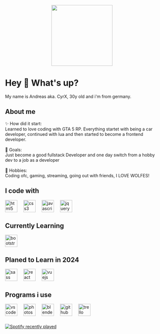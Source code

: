 <div align="center">
  <img height="200" src="https://github.com/CyrX-93/CyrX-93/raw/main/assets/DC_Banner_GIF_high.gif"  />
</div>

###

<h1 align="left">Hey 👋 What's up?</h1>

<p align="left">My name is Andreas aka. CyrX, 30y old and i'm from germany.</p>

<h2 align="left">About me</h2>

<p align="left">✨ How did it start: <br>Learned to love coding with GTA 5 RP. Everything startet with being a car developer, continued with lua and then started to become a frontend developer.<br><br>🎯 Goals: <br>Just become a good fullstack Developer and one day switch from a hobby dev to a job as a developer<br><br>🎲 Hobbies:<br>Coding ofc, gaming, streaming, going out with friends, I LOVE WOLFES!</p>

###

<h2 align="left">I code with</h2>

<div align="left">
<img src="https://cdn.jsdelivr.net/gh/devicons/devicon/icons/html5/html5-original.svg" height="40" alt="html5 logo"  />
<img width="12" />
<img src="https://cdn.jsdelivr.net/gh/devicons/devicon/icons/css3/css3-original.svg" height="40" alt="css3 logo"  />
<img width="12" />
<img src="https://cdn.jsdelivr.net/gh/devicons/devicon/icons/javascript/javascript-original.svg" height="40" alt="javascript logo"  />
<img width="12" />
<img src="https://cdn.jsdelivr.net/gh/devicons/devicon/icons/jquery/jquery-original.svg" height="40" alt="jquery logo"  />
</div>

###

<h2 align="left">Currently Learning</h2>

<div align="left">
<img src="https://cdn.jsdelivr.net/gh/devicons/devicon/icons/bootstrap/bootstrap-original.svg" height="40" alt="bootstrap logo"  />
</div>

###

<h2 align="left">Planed to Learn in 2024</h2>

<div align="left">
<img src="https://cdn.jsdelivr.net/gh/devicons/devicon/icons/sass/sass-original.svg" height="40" alt="sass logo"  />
<img width="12" />
<img src="https://cdn.jsdelivr.net/gh/devicons/devicon/icons/react/react-original.svg" height="40" alt="react logo"  />
<img width="12" />
<img src="https://cdn.jsdelivr.net/gh/devicons/devicon/icons/vuejs/vuejs-original.svg" height="40" alt="vuejs logo"  />
</div>

###

<h2 align="left">Programs i use</h2>

<div align="left">
<img src="https://cdn.jsdelivr.net/gh/devicons/devicon/icons/vscode/vscode-original.svg" height="40" alt="vscode logo"  />
<img width="12" />
<img src="https://cdn.jsdelivr.net/gh/devicons/devicon/icons/photoshop/photoshop-plain.svg" height="40" alt="photoshop logo"  />
<img width="12" />
<img src="https://cdn.jsdelivr.net/gh/devicons/devicon/icons/blender/blender-original.svg" height="40" alt="blender logo"  />
<img width="12" />
<img src="https://cdn.jsdelivr.net/gh/devicons/devicon/icons/github/github-original.svg" height="40" alt="github logo"  />
<img width="12" />
<img src="https://cdn.jsdelivr.net/gh/devicons/devicon/icons/trello/trello-plain.svg" height="40" alt="trello logo"  />
</div>

###

<div align="left">
  <a href="https://open.spotify.com/user/CyrX">
    <img src="https://spotify-recently-played-readme.vercel.app/api?user=1130148567" alt="Spotify recently played"  />
  </a>
</div>

